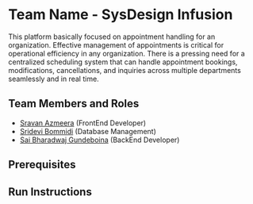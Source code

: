 # Team Name - SysDesign Infusion

This platform basically focused on appointment handling for an organization. Effective management of appointments is critical for operational efficiency in any organization. There is a pressing need for a centralized scheduling system that can handle appointment bookings, modifications, cancellations, and inquiries across multiple departments seamlessly and in real time.

## Team Members and Roles

* [Sravan Azmeera](https://github.com/azmeerasravan/CIS641-HW2-AZMEERA)  (FrontEnd Developer)
* [Sridevi Bommidi](https://github.com/sridevi-bommidi/CIS641-HW2-Bommidi) (Database Management)
* [Sai Bharadwaj Gundeboina](https://github.com/Sai-2019/CIS641-HW2-GUNDEBOINA) (BackEnd Developer)

## Prerequisites

## Run Instructions
